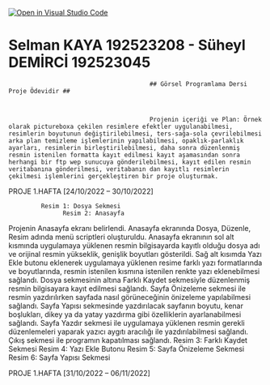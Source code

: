 [![Open in Visual Studio Code](https://classroom.github.com/assets/open-in-vscode-c66648af7eb3fe8bc4f294546bfd86ef473780cde1dea487d3c4ff354943c9ae.svg)](https://classroom.github.com/online_ide?assignment_repo_id=9069733&assignment_repo_type=AssignmentRepo)
# Selman KAYA 192523208 - Süheyl DEMİRCİ 192523045 #
                                           ## Görsel Programlama Dersi Proje Ödevidir ##
                                           
                                           
                                           
                                           Projenin içeriği ve Plan: Örnek olarak pictureboxa çekilen resimlere efektler uygulanabilmesi, resimlerin boyutunun değiştirilebilmesi, ters-sağa-sola çevrilebilmesi arka plan temizleme işlemlerinin yapılabilmesi, opaklık-parlaklık ayarları, resimlerin birleştirilebilmesi, daha sonra düzenlenmiş resmin istenilen formatta kayıt edilmesi kayıt aşamasından sonra herhangi bir ftp wep sunucuya gönderilebilmesi, kayıt edilen resmin veritabanına gönderilmesi, veritabanın dan kayıtlı resimlerin çekilmesi işlemlerini gerçekleştiren bir proje oluşturmak.

PROJE 1.HAFTA [24/10/2022 – 30/10/2022]


             Resim 1: Dosya Sekmesi
                   Resim 2: Anasayfa

Projenin Anasayfa ekranı belirlendi. Anasayfa ekranında Dosya, Düzenle, Resim adında menü scriptleri oluşturuldu. Anasayfa ekranının sol alt kısmında uygulamaya yüklenen resmin bilgisayarda kayıtlı olduğu dosya adı ve orijinal resmin yükseklik, genişlik boyutları gösterildi. Sağ alt kısımda Yazı Ekle butonu eklenerek uygulamaya yüklenen resime farklı yazı formatlarında ve boyutlarında, resmin istenilen kısmına istenilen renkte yazı eklenebilmesi sağlandı. Dosya sekmesinin altına Farklı Kaydet sekmesiyle düzenlenmiş resmin bilgisayara kayıt edilmesi sağlandı. Sayfa Önizeleme sekmesi ile resmin yazdırılırken sayfada nasıl görüneceğinin önizeleme yapılabilmesi sağlandı. Sayfa Yapısı sekmesinde yazdırılacak sayfanın boyutu, kenar boşlukları, dikey ya da yatay yazdırma gibi özelliklerin ayarlanabilmesi sağlandı. Sayfa Yazdır sekmesi ile uygulamaya yüklenen resmin gerekli düzenlemeleri yaparak yazıcı aygıtı aracılığı ile yazdırılabilmesi sağlandı. Çıkış sekmesi ile programın kapatılması sağlandı.
          Resim 3: Farklı Kaydet Sekmesi
                Resim 4: Yazı Ekle Butonu
        Resim 5: Sayfa Önizeleme Sekmesi
          Resim 6: Sayfa Yapısı Sekmesi

PROJE 1.HAFTA [31/10/2022 – 06/11/2022]
